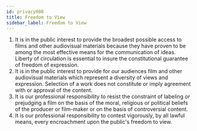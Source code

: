 ```yaml
---
id: privacy008
title: Freedom to View
sidebar_label: Freedom to View
---
```


1. It is in the public interest to provide the broadest possible access to films and other audiovisual materials because they have proven to be among the most effective means for the communication of ideas. Liberty of circulation is essential to insure the constitutional guarantee of freedom of expression.
2. It is in the public interest to provide for our audiences film and other audiovisual materials which represent a diversity of views and expression. Selection of a work does not constitute or imply agreement with or approval of the content.
3. It is our professional responsibility to resist the constraint of labeling or prejudging a film on the basis of the moral, religious or political beliefs of the producer or film-maker or on the basis of controversial content.
4. It is our professional responsibility to contest vigorously, by all lawful means, every encroachment upon the public's freedom to view.